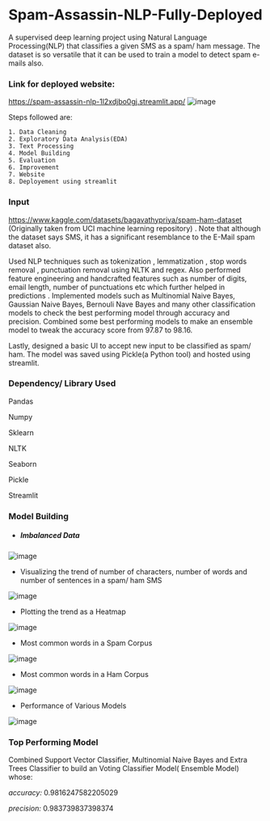 
# Spam-Assassin-NLP-Fully-Deployed

A supervised deep learning project using Natural Language Processing(NLP) that classifies a given SMS as a spam/ ham message.
The dataset is so versatile that it can be used to train a model to detect spam e-mails also.

### Link for deployed website: 
https://spam-assassin-nlp-1l2xdjbo0gj.streamlit.app/
![image](https://github.com/AkGu2002/Spam-Assassin-NLP/assets/74046369/a05d31ab-3be1-45ff-b1b3-0c38bb267354)

Steps followed are:

    1. Data Cleaning
    2. Exploratory Data Analysis(EDA)
    3. Text Processing
    4. Model Building
    5. Evaluation
    6. Improvement
    7. Website
    8. Deployement using streamlit

### Input
https://www.kaggle.com/datasets/bagavathypriya/spam-ham-dataset (Originally taken from UCI machine learning repository) . Note that although the dataset says SMS, it has a significant resemblance to the E-Mail spam dataset also.

Used NLP techniques such as tokenization , lemmatization , stop words removal , punctuation removal using NLTK and regex. Also performed feature engineering and handcrafted features such as number of digits, email length, number of punctuations etc which further helped in predictions . Implemented models such as Multinomial Naive Bayes, Gaussian Naive Bayes, Bernouli Nave Bayes and many other classification models to check the best performing model through accuracy and precision. Combined some best performing models to make an ensemble model to tweak the accuracy score from 97.87 to 98.16. 

Lastly, designed a basic UI to accept new input to be classified as spam/ ham. The model was saved using Pickle(a Python tool) and hosted using streamlit.

### Dependency/ Library Used
Pandas

Numpy

Sklearn

NLTK

Seaborn

Pickle

Streamlit

### Model Building
* ##### Imbalanced Data

![image](https://github.com/AkGu2002/Spam-Assassin-NLP/assets/74046369/13ec0cb8-f49b-4564-b3d1-757a9cfc66b0)

* Visualizing the trend of number of characters, number of words and number of sentences in a spam/ ham SMS

![image](https://github.com/AkGu2002/Spam-Assassin-NLP/assets/74046369/9e4d774f-389e-461b-8d2a-d0b5d7cdf812)

* Plotting the trend as a Heatmap

![image](https://github.com/AkGu2002/Spam-Assassin-NLP/assets/74046369/04513436-f54a-44c7-986e-da3aa30dc6dd)

* Most common words in a Spam Corpus
  
![image](https://github.com/AkGu2002/Spam-Assassin-NLP/assets/74046369/089dbb97-cdbd-4e41-91a2-4492aba02f6c)

* Most common words in a Ham Corpus
  
![image](https://github.com/AkGu2002/Spam-Assassin-NLP/assets/74046369/1e3892f2-201d-4058-a6cb-8daa8daa91c6)

* Performance of Various Models
  
![image](https://github.com/AkGu2002/Spam-Assassin-NLP/assets/74046369/177d75ff-32ca-4065-bbd9-5e64ee30d14a)


### Top Performing Model
Combined Support Vector Classifier, Multinomial Naive Bayes and Extra Trees Classifier to build an Voting Classifier Model( Ensemble Model) whose:

*accuracy:* 0.9816247582205029

*precision:* 0.983739837398374










